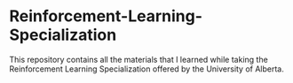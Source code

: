 # Reinforcement-Learning-Specialization
This repository contains all the materials that I learned while taking the Reinforcement Learning Specialization offered by the University of Alberta. 
